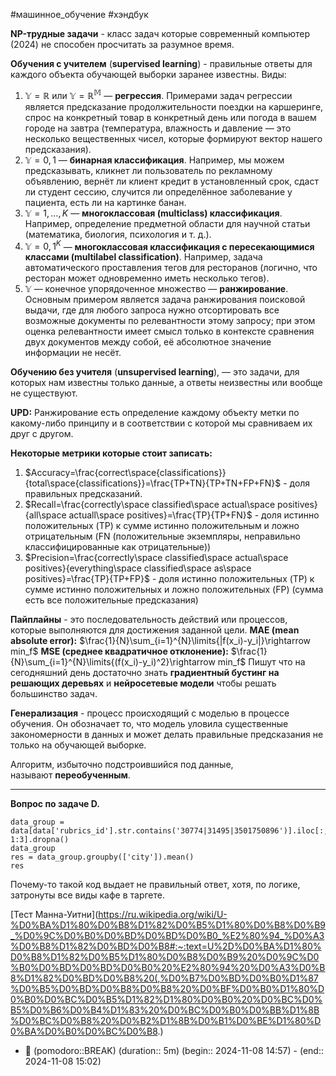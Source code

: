#машинное_обучение #хэндбук 

**NP-трудные задачи** - класс задач которые современный компьютер (2024) не способен просчитать за разумное время.

**Обучения с учителем** (**supervised learning**) - правильные ответы для каждого объекта обучающей выборки заранее известны. Виды:
1. $\mathbb{Y}=\mathbb{R}$ или $\mathbb{Y}=\mathbb{R}^\mathbb{M}$ — **регрессия**. Примерами задач регрессии является предсказание продолжительности поездки на каршеринге, спрос на конкретный товар в конкретный день или погода в вашем городе на завтра (температура, влажность и давление — это несколько вещественных чисел, которые формируют вектор нашего предсказания).
2. $\mathbb{Y}=0,1$ — **бинарная классификация**. Например, мы можем предсказывать, кликнет ли пользователь по рекламному объявлению, вернёт ли клиент кредит в установленный срок, сдаст ли студент сессию, случится ли определённое заболевание у пациента, есть ли на картинке банан.
3. $\mathbb{Y}=1,…,K$ — **многоклассовая (multiclass) классификация**. Например, определение предметной области для научной статьи (математика, биология, психология и т. д.).
4. $\mathbb{Y}=0,1^K$ — **многоклассовая классификация с пересекающимися классами (multilabel classification)**. Например, задача автоматического проставления тегов для ресторанов (логично, что ресторан может одновременно иметь несколько тегов).
5. $\mathbb{Y}$ — конечное упорядоченное множество — **ранжирование**. Основным примером является задача ранжирования поисковой выдачи, где для любого запроса нужно отсортировать все возможные документы по релевантности этому запросу; при этом оценка релевантности имеет смысл только в контексте сравнения двух документов между собой, её абсолютное значение информации не несёт. 

**Обучению без учителя** (**unsupervised learning**), — это задачи, для которых нам известны только данные, а ответы неизвестны или вообще не существуют.

**UPD:** Ранжирование есть определение каждому объекту метки по какому-либо принципу и в соответствии с которой мы сравниваем их друг с другом.

**Некоторые метрики которые стоит записать:**
1. $Accuracy=\frac{correct\space{classifications}}{total\space{classifications}}=\frac{TP+TN}{TP+TN+FP+FN}$ - доля правильных предсказаний. 
2. $Recall=\frac{correctly\space classified\space actual\space positives}{all\space actuall\space positives}=\frac{TP}{TP+FN}$ - доля истинно положительных (TP) к сумме истинно положительным и ложно отрицательным (FN (положительные экземпляры, неправильно классифицированные как отрицательные))
3. $Precision=\frac{correctly\space classified\space actual\space positives}{everything\space classified\space as\space positives}=\frac{TP}{TP+FP}$ - доля истинно положительных (TP) к сумме истинно положительных и ложно положительных (FP) (сумма есть все положительные предсказания)

**Пайплайны** - это последовательность действий или процессов, которые выполняются для достижения заданной цели.
**MAE (mean absolute error):** $\frac{1}{N}\sum_{i=1}^{N}\limits{|f(x_i)-y_i|}\rightarrow min_f$
**MSE (среднее квадратичное отклонение):** $\frac{1}{N}\sum_{i=1}^{N}\limits{(f(x_i)-y_i)^2}\rightarrow min_f$
Пишут что на сегодняшний день достаточно знать **градиентный бустинг на решающих деревьях** и **нейросетевые модели** чтобы решать большинство задач.

**Генерализация** - процесс происходящий с моделью в процессе обучения. Он обозначает то, что модель уловила существенные закономерности в данных и может делать правильные предсказания не только на обучающей выборке.

Алгоритм, избыточно подстроившийся под данные, называют **переобученным**.
___
**Вопрос по задаче D.**
```
data_group = data[data['rubrics_id'].str.contains('30774|31495|3501750896')].iloc[:, 1:3].dropna()
data_group
res = data_group.groupby(['city']).mean()
res
```
Почему-то такой код выдает не правильный ответ, хотя, по логике, затронуты все виды кафе в таргете.

[Тест Манна-Уитни](https://ru.wikipedia.org/wiki/U-%D0%BA%D1%80%D0%B8%D1%82%D0%B5%D1%80%D0%B8%D0%B9_%D0%9C%D0%B0%D0%BD%D0%BD%D0%B0_%E2%80%94_%D0%A3%D0%B8%D1%82%D0%BD%D0%B8#:~:text=U%2D%D0%BA%D1%80%D0%B8%D1%82%D0%B5%D1%80%D0%B8%D0%B9%20%D0%9C%D0%B0%D0%BD%D0%BD%D0%B0%20%E2%80%94%20%D0%A3%D0%B8%D1%82%D0%BD%D0%B8%20(,%D0%B7%D0%BD%D0%B0%D1%87%D0%B5%D0%BD%D0%B8%D0%B8%20%D0%BF%D0%B0%D1%80%D0%B0%D0%BC%D0%B5%D1%82%D1%80%D0%B0%20%D0%BC%D0%B5%D0%B6%D0%B4%D1%83%20%D0%BC%D0%B0%D0%BB%D1%8B%D0%BC%D0%B8%20%D0%B2%D1%8B%D0%B1%D0%BE%D1%80%D0%BA%D0%B0%D0%BC%D0%B8.)
- 🥤 (pomodoro::BREAK) (duration:: 5m) (begin:: 2024-11-08 14:57) - (end:: 2024-11-08 15:02)